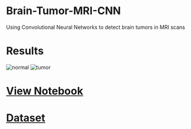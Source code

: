 # Brain-Tumor-MRI-CNN
Using Convolutional Neural Networks to detect brain tumors in MRI scans

# Results
![normal](https://raw.githubusercontent.com/vee-upatising/Brain-Tumor-MRI-CNN/master/normal%20(2).JPG)
![tumor](https://github.com/vee-upatising/Brain-Tumor-MRI-CNN/blob/master/tumor2.JPG)

# [View Notebook](https://nbviewer.jupyter.org/github/vee-upatising/Brain-Tumor-MRI-CNN/blob/master/Brain%20Tumor%20CNN.ipynb)

# [Dataset](https://www.kaggle.com/navoneel/brain-mri-images-for-brain-tumor-detection)
